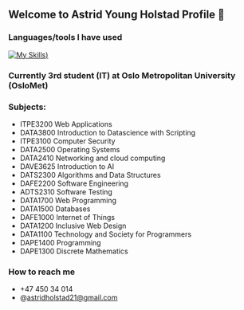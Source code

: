 

<!--
**astridholstad/astridholstad** is a ✨ _special_ ✨ repository because its `README.md` (this file) appears on your GitHub profile.

Here are some ideas to get you started:
-->
## Welcome to Astrid Young Holstad Profile 👋

### Languages/tools I have used

[![My Skills](https://skillicons.dev/icons?i=java,js,html,css,bootstrap,py,git,github,bash,powershell,linux,mysql,pycharm,idea,matlab&perline=8))](https://skillicons.dev)

### Currently 3rd student (IT) at Oslo Metropolitan University (OsloMet)

### Subjects:

* ITPE3200 Web Applications
* DATA3800 Introduction to Datascience with Scripting
* ITPE3100 Computer Security
* DATA2500 Operating Systems
* DATA2410 Networking and cloud computing
* DAVE3625 Introduction to AI
* DATS2300 Algorithms and Data Structures
* DAFE2200 Software Engineering
* ADTS2310 Software Testing
* DATA1700 Web Programming
* DATA1500 Databases
* DAFE1000 Internet of Things
* DATA1200 Inclusive Web Design
* DATA1100 Technology and Society for Programmers
* DAPE1400 Programming
* DAPE1300 Discrete Mathematics

### How to reach me
* +47 450 34 014
* @astridholstad21@gmail.com
